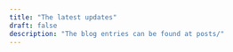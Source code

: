 ```yaml
---
title: "The latest updates"
draft: false
description: "The blog entries can be found at posts/"
---
```


